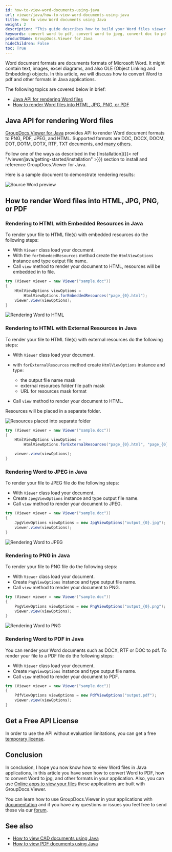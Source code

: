 ```yaml
---
id: how-to-view-word-documents-using-java
url: viewer/java/how-to-view-word-documents-using-java
title: How to view Word documents using Java
weight: 2
description: "This guide describes how to build your Word files viewer in Java. View Word files to render as HTML, JPG, PNG, or PDF using GroupDocs.Viewer Java API by GroupDocs."
keywords: convert word to pdf, convert word to jpeg, convert doc to pdf, convert docx to pdf, convert word to jpg, convert word into jpeg
productName: GroupDocs.Viewer for Java
hideChildren: False
toc: True
---
```


Word document formats are documents formats of Microsoft Word. It might contain text, images, excel diagrams, and also OLE (Object Linking and Embedding) objects.
In this article, we will discuss how to convert Word to pdf and other formats in Java applications.

The following topics are covered below in brief:

* [Java API for rendering Word files](viewer/java/how-to-view-word-documents-using-java/#java-api-for-rendering-word-files)
* [How to render Word files into HTML, JPG, PNG, or PDF](viewer/java/how-to-view-word-documents-using-java/#how-to-render-word-files-into-html-jpg-png-or-pdf)

## Java API for rendering Word files

[GroupDocs.Viewer for Java](https://products.groupdocs.com/viewer/java) provides API to render Word document formats to PNG, PDF, JPEG, and HTML. Supported formats are DOC, DOCX, DOCM, DOT, DOTM, DOTX,
RTF, TXT documents, and [many others](https://docs.groupdocs.com/viewer/java/supported-document-formats/).

Follow one of the ways as described in the [Installation]({{< ref "/viewer/java/getting-started/installation" >}}) section to install and reference GroupDocs.Viewer for Java.

Here is a sample document to demonstrate rendering results:

![Source Word preview](viewer/java/images/viewer-use-cases/how-to-view-word-using-java/source_docx_preview.jpg)

## How to render Word files into HTML, JPG, PNG, or PDF

### Rendering to HTML with Embedded Resources in Java

To render your file to HTML file(s) with embedded resources do the following steps:

* With `Viewer` class load your document.
* With the `forEmbeddedResources` method create the `HtmlViewOptions` instance and type output file name.
* Call `view` method to render your document to HTML, resources will be embedded in to file.

```java
try (Viewer viewer = new Viewer("sample.doc"))
{
    HtmlViewOptions viewOptions = 
        HtmlViewOptions.forEmbeddedResources("page_{0}.html");
    viewer.view(viewOptions);
}
```

![Rendering Word to HTML](viewer/java/images/viewer-use-cases/how-to-view-word-using-java/rendering_to_html_with_embed.jpg)

### Rendering to HTML with External Resources in Java

To render your file to HTML file(s) with external resources do the following steps:

* With `Viewer` class load your document.
* with `forExternalResources` method create `HtmlViewOptions` instance and type:
  * the output file name mask
  * external resources folder file path mask
  * URL for resources mask format

* Call `view` method to render your document to HTML.

Resources will be placed in a separate folder.

![Resources placed into separate folder](viewer/java/images/viewer-use-cases/how-to-view-word-using-java/resources_placed_to_separate_folder.jpg)

```java
try (Viewer viewer = new Viewer("sample.doc"))
{
    HtmlViewOptions viewOptions = 
        HtmlViewOptions.forExternalResources("page_{0}.html", "page_{0}/resource_{0}_{1}", "page_{0}/resource_{0}_{1}");

    viewer.view(viewOptions);
}
```

### Rendering Word to JPEG in Java

To render your file to JPEG file do the following steps:

* With `Viewer` class load your document.
* Сreate `JpegViewOptions` instance and type output file name.
* Call `view` method to render your document to JPEG.

```java
try (Viewer viewer = new Viewer("sample.doc"))
{
    JpgViewOptions viewOptions = new JpgViewOptions("output_{0}.jpg");
    viewer.view(viewOptions);
}
```

![Rendering Word to JPEG](viewer/java/images/viewer-use-cases/how-to-view-word-using-java/rendering_word_to_jpeg.jpg)

### Rendering to PNG in Java

To render your file to PNG file do the following steps:

* With `Viewer` class load your document.
* Сreate `PngViewOptions` instance and type output file name.
* Call `view` method to render your document to PNG.

```java
try (Viewer viewer = new Viewer("sample.doc"))
{
    PngViewOptions viewOptions = new PngViewOptions("output_{0}.png");
    viewer.view(viewOptions);
}
```

![Rendering Word to PNG](viewer/java/images/viewer-use-cases/how-to-view-word-using-java/rendering_word_to_png.jpg)

### Rendering Word to PDF in Java

You can render your Word documents such as DOCX, RTF or DOC to pdf.
To render your file to a PDF file do the following steps:

* With `Viewer` class load your document.
* Сreate `PngViewOptions` instance and type output file name.
* Call `view` method to render your document to PDF.

```java
try (Viewer viewer = new Viewer("sample.doc"))
{
    PdfViewOptions viewOptions = new PdfViewOptions("output.pdf");
    viewer.view(viewOptions);
}
```

## Get a Free API License

In order to use the API without evaluation limitations, you can get a free [temporary license](https://purchase.groupdocs.com/temporary-license).

## Conclusion

In conclusion, I hope you now know how to view Word files in Java applications, in this article you have seen how to convert Word to PDF, how to convert Word to jpg, and other formats in your application.
Also, you can use [Online apps to view your files](https://products.groupdocs.app/viewer/family) these applications are built with GroupDocs.Viewer.

You can learn how to use GroupDocs.Viewer in your applications with [documentation](https://docs.groupdocs.com/viewer/java/) and if you have any questions or issues you feel free to send these via our [forum](https://forum.groupdocs.com/).

## See also

* [How to view CAD documents using Java](viewer/java/how-to-view-cad-documents-using-java/)
* [How to view PDF documents using Java](viewer/java/how-to-view-pdf-documents-using-java/)
